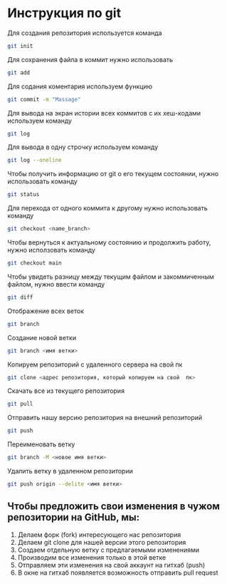 # Инструкция по git

Для создания репозитория используется команда 
```sh
git init
```
Для сохранения файла в коммит нужно использовать
```sh
git add
```
Для содания коментария используем функцию
```sh
git commit -m "Massage"
```
Для вывода на экран истории всех коммитов с их хеш-кодами используем команду
```sh
git log
```
Для вывода в одну строчку используем команду
```sh
git log --oneline
```
Чтобы получить информацию от git о его текущем состоянии, нужно использовать команду
```sh
git status
```
Для перехода от одного коммита к другому нужно использовать команду
```sh
git checkout <name_branch>
```
Чтобы вернуться к актуальному состоянию и продолжить работу, нужно исползовать команду
```sh
git checkout main
```
Чтобы увидеть разницу между текущим файлом и закоммиченным файлом, нужно ввести команду
```sh
git diff
```

Отображение всех веток
```sh
git branch
```

Создание новой ветки 
```sh
git branch <имя ветки>
```

Копируем репозиторий с удаленного сервера на свой пк
```sh
git clone <адрес репозитория, который копируем на свой  пк>
```

Cкачать все из текущего репозитория
```sh
git pull
```

Отправить нашу версию репозитория на внешний репозиторий
```sh
git push
```

Переименовать ветку
```sh
git branch -M <новое имя ветки>
```

Удалить ветку в удаленном репозитории
```sh
git push origin --delite <имя ветки> 
```

## Чтобы предложить свои изменения в чужом репозитории на GitHub, мы:

1. Делаем форк (fork) интересующего нас репозитория
2. Делаем git clone для нашей версии этого репозитория
3. Создаем отдельную ветку с предлагаемыми изменениями
4. Производим все изменения только в этой ветке
5. Отправляем эти изменения на свой аккаунт на гитхаб (push)
6.  В окне на гитхаб появляется возможность отправить pull request